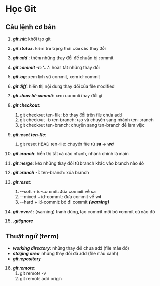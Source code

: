 # Học Git

## Câu lệnh cơ bản
1. ***git init***: khởi tạo git
2. ***git status***: kiểm tra trạng thái của các thay đổi
3. ***git add*** : thêm những thay đổi để chuẩn bị commit
4. ***git commit -m '...'***: hoàn tất những thay đổi

5. ***git log***: xem lịch sử commit, xem id-commit 
6. ***git diff***: hiển thị nội dung thay đổi của file modified
7. ***git show id-commit***: xem commit thay đổi gì
8. ***git checkout***:
    1. git checkout ten-file: bỏ thay đổi trên file chưa add
    2. git checkout -b ten-branch: tạo và chuyển sang nhánh ten-branch
    3. git checkout ten-branch: chuyển sang ten-branch để làm việc
9. ***git reset ten-fle***:
    1. git reset HEAD ten-file: chuyển file từ ***sa -> wd***
10. ***git branch***: hiển thị tất cả các nhánh, nhánh chính là main
11. ***git merge***: kéo những thay đổi từ branch khác vào branch nào đó
12. ***git branch*** -D ten-branch: xóa branch

13. ***git reset***:
    1. --soft + id-commit: đưa commit về sa 
    2. --mixed + id-commit: đưa commit về wd
    3. --hard + id-commit: bỏ đi commit ***(warning)***

14. ***git revert <commit>***: (warning) tránh dùng, tạo commit mới bỏ commit cũ nào đó

15. ***.gitignore***

## Thuật ngữ (term)
- ***working directory***: những thay đổi chưa add (file màu đỏ)
- ***staging area***: những thay đổi đã add (file màu xanh)
- ***git repository***

16. ***git remote***:
    1. git remote -v
    2. git remote add origin <link-repo>
